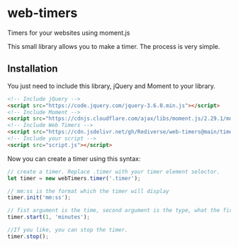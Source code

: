 # web-timers
Timers for your websites using moment.js

This small library allows you to make a timer. The process is very simple.

## Installation
You just need to include this library, jQuery and Moment to your library.
```html
<!-- Include jQuery -->
<script src="https://code.jquery.com/jquery-3.6.0.min.js"></script>
<!-- Include Moment -->
<script src="https://cdnjs.cloudflare.com/ajax/libs/moment.js/2.29.1/moment.min.js"></script>
<!-- Include Web Timers -->
<script src="https://cdn.jsdelivr.net/gh/Rediverse/web-timers@main/timers.js"></script>
<!-- Include your script -->
<script src="script.js"></script>
```
Now you can create a timer using this syntax:
```js
// create a timer. Replace .timer with your timer element selector.
let timer = new webTimers.timer('.timer');

// mm:ss is the format which the timer will display
timer.init('mm:ss');

// fist argument is the time, second argument is the type, what the first argument is.
timer.start(1, 'minutes');

//If you like, you can stop the timer.
timer.stop();
```

